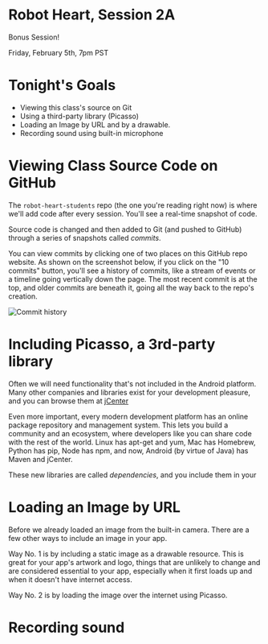 # Robot Heart, Session 2A

Bonus Session!

Friday, February 5th, 7pm PST

# Tonight's Goals

* Viewing this class's source on Git
* Using a third-party library (Picasso)
* Loading an Image by URL and by a drawable.
* Recording sound using built-in microphone

# Viewing Class Source Code on GitHub

The `robot-heart-students` repo (the one you're
reading right now) is where we'll
add code after every session. You'll see a real-time
snapshot of code.

Source code is changed and then added to Git
(and pushed to GitHub) through a series of snapshots
called *commits*.

You can view commits by clicking one of two places
on this GitHub repo website. As shown on the screenshot
below, if you click on the "10 commits" button, you'll
see a history of commits, like a stream of events or
a timeline going vertically down the page. The most
recent commit is at the top, and older commits are
beneath it, going all the way back to the repo's
creation.

![Commit history](images/github-commits.png)


# Including Picasso, a 3rd-party library

Often we will need functionality that's not
included in the Android platform. Many other
companies and libraries exist for your development
pleasure, and you can browse them at
[jCenter](https://bintray.com/bintray/jcenter)

Even more important, every modern development
platform has an online package repository and management
system. This lets you build a community and an
ecosystem, where developers like you can share code
with the rest of the world. Linux has apt-get and yum,
Mac has Homebrew, Python has pip, Node has npm, and
now, Android (by virtue of Java) has Maven and jCenter.

These new libraries are called *dependencies*, and
you include them in your

# Loading an Image by URL

Before we already loaded an image from the
built-in camera. There are a few other ways
to include an image in your app.

Way No. 1 is by including a static image as a drawable
resource. This is great for your app's artwork
and logo, things that are unlikely to change and
are considered essential to your app, especially
when it first loads up and when it doesn't have
internet access.

Way No. 2 is by loading the image over the internet
using Picasso.

# Recording sound
